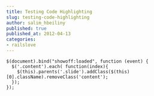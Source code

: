 ```yaml
---
title: Testing Code Highlighting
slug: testing-code-highlighting
author: salim_hbeiliny
published: true
published_at: 2012-04-13
categories:
- railslove
---
```

<pre class="hs_javascript"><code>$(document).bind("showoff:loaded", function (event) {
  $('.content').each( function(index){
    $(this).parents('.slide').addClass($(this)[0].className).removeClass('content');
  });
});</code></pre>